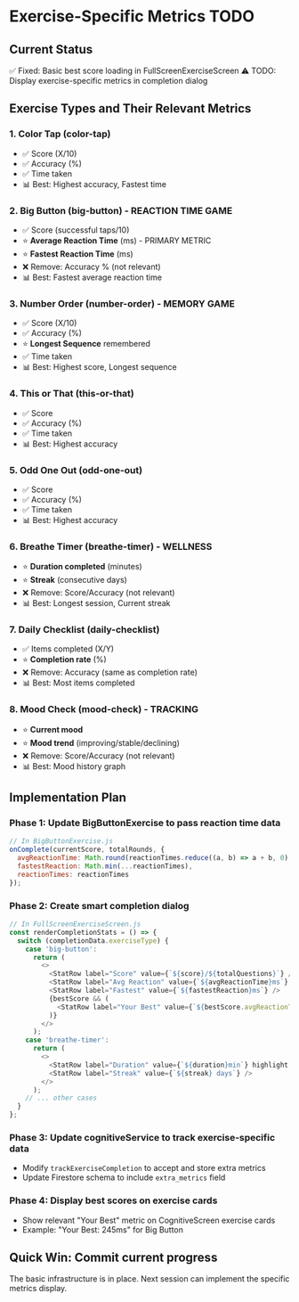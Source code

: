# Exercise-Specific Metrics TODO

## Current Status
✅ Fixed: Basic best score loading in FullScreenExerciseScreen
⚠️ TODO: Display exercise-specific metrics in completion dialog

## Exercise Types and Their Relevant Metrics

### 1. **Color Tap** (color-tap)
- ✅ Score (X/10)
- ✅ Accuracy (%)
- ✅ Time taken
- 📊 Best: Highest accuracy, Fastest time

### 2. **Big Button** (big-button) - REACTION TIME GAME
- ✅ Score (successful taps/10)
- ⭐ **Average Reaction Time** (ms) - PRIMARY METRIC
- ⭐ **Fastest Reaction Time** (ms)
- ❌ Remove: Accuracy % (not relevant)
- 📊 Best: Fastest average reaction time

### 3. **Number Order** (number-order) - MEMORY GAME
- ✅ Score (X/10)
- ✅ Accuracy (%)
- ⭐ **Longest Sequence** remembered
- ✅ Time taken
- 📊 Best: Highest score, Longest sequence

### 4. **This or That** (this-or-that)
- ✅ Score
- ✅ Accuracy (%)
- ✅ Time taken
- 📊 Best: Highest accuracy

### 5. **Odd One Out** (odd-one-out)
- ✅ Score
- ✅ Accuracy (%)
- ✅ Time taken
- 📊 Best: Highest accuracy

### 6. **Breathe Timer** (breathe-timer) - WELLNESS
- ⭐ **Duration completed** (minutes)
- ⭐ **Streak** (consecutive days)
- ❌ Remove: Score/Accuracy (not relevant)
- 📊 Best: Longest session, Current streak

### 7. **Daily Checklist** (daily-checklist)
- ✅ Items completed (X/Y)
- ⭐ **Completion rate** (%)
- ❌ Remove: Accuracy (same as completion rate)
- 📊 Best: Most items completed

### 8. **Mood Check** (mood-check) - TRACKING
- ⭐ **Current mood**
- ⭐ **Mood trend** (improving/stable/declining)
- ❌ Remove: Score/Accuracy (not relevant)
- 📊 Best: Mood history graph

## Implementation Plan

### Phase 1: Update BigButtonExercise to pass reaction time data
```javascript
// In BigButtonExercise.js
onComplete(currentScore, totalRounds, {
  avgReactionTime: Math.round(reactionTimes.reduce((a, b) => a + b, 0) / reactionTimes.length),
  fastestReaction: Math.min(...reactionTimes),
  reactionTimes: reactionTimes
});
```

### Phase 2: Create smart completion dialog
```javascript
// In FullScreenExerciseScreen.js
const renderCompletionStats = () => {
  switch (completionData.exerciseType) {
    case 'big-button':
      return (
        <>
          <StatRow label="Score" value={`${score}/${totalQuestions}`} />
          <StatRow label="Avg Reaction" value={`${avgReactionTime}ms`} highlight />
          <StatRow label="Fastest" value={`${fastestReaction}ms`} />
          {bestScore && (
            <StatRow label="Your Best" value={`${bestScore.avgReactionTime}ms`} />
          )}
        </>
      );
    case 'breathe-timer':
      return (
        <>
          <StatRow label="Duration" value={`${duration}min`} highlight />
          <StatRow label="Streak" value={`${streak} days`} />
        </>
      );
    // ... other cases
  }
};
```

### Phase 3: Update cognitiveService to track exercise-specific data
- Modify `trackExerciseCompletion` to accept and store extra metrics
- Update Firestore schema to include `extra_metrics` field

### Phase 4: Display best scores on exercise cards
- Show relevant "Your Best" metric on CognitiveScreen exercise cards
- Example: "Your Best: 245ms" for Big Button

## Quick Win: Commit current progress
The basic infrastructure is in place. Next session can implement the specific metrics display.
